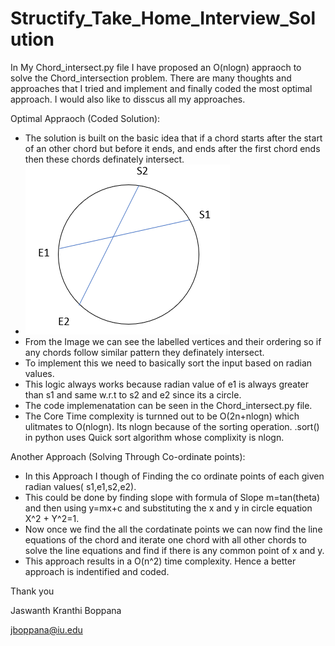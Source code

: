 # Structify_Take_Home_Interview_Solution
In My Chord_intersect.py file I have proposed an O(nlogn) appraoch to solve the Chord_intersection problem. 
There are many thoughts and approaches that I tried and implement and finally coded the most optimal approach. I would also like to disscus all my approaches.

Optimal Appraoch (Coded Solution):
* The solution is built on the basic idea that if a chord starts after the start of an other chord but before it ends, and ends after the first chord ends then these chords definately intersect.
* ![Screenshot](sc1.png)
* From the Image we can see the labelled vertices and their ordering so if any chords follow similar pattern they definately intersect.
* To implement this we need to basically sort the input based on radian values.
* This logic always works because radian value of e1 is always greater than s1 and same w.r.t to s2 and e2 since its a circle.
* The code implemenatation can be seen in the Chord_intersect.py file.
* The Core Time complexity is turnned out to be O(2n+nlogn) which ulitmates to O(nlogn). Its nlogn because of the sorting operation. .sort() in python uses Quick sort algorithm whose complixity is nlogn.

Another Approach (Solving Through Co-ordinate points):
* In this Approach I though of Finding the co ordinate points of each given radian values( s1,e1,s2,e2).
* This could be done by finding slope with formula of Slope m=tan(theta) and then using y=mx+c and substituting the x and y in circle equation X^2 + Y^2=1.
* Now once we find the all the cordatinate points we can now find the line equations of the chord and iterate one chord with all other chords to solve the line equations and find if there is any common point of x and y.
* This approach results in a O(n^2) time complexity. Hence a better approach is indentified and coded.

Thank you

Jaswanth Kranthi Boppana

jboppana@iu.edu




